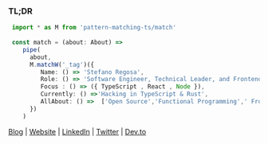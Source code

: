 ### TL;DR 

```ts
 import * as M from 'pattern-matching-ts/match'
 
 const match = (about: About) =>
    pipe(
      about,
      M.matchW('_tag')({
         Name: () => 'Stefano Regosa',
         Role: () => 'Software Engineer, Technical Leader, and Frontend Architect',
         Focus : () => ({ TypeScript , React , Node }),
         Currently: () =>'Hacking in TypeScript & Rust',
         AllAbout: () =>  ['Open Source','Functional Programming',' FrontEnd Architectures']
      })
    )

```


[Blog](https://undefined.technology/) | [Website](https://stefanoregosa.com) | [LinkedIn](https://www.linkedin.com/in/stefanoregosa/) | [Twitter](https://twitter.com/thenrdlab) | [Dev.to](https://dev.to/stefano_regosa)

